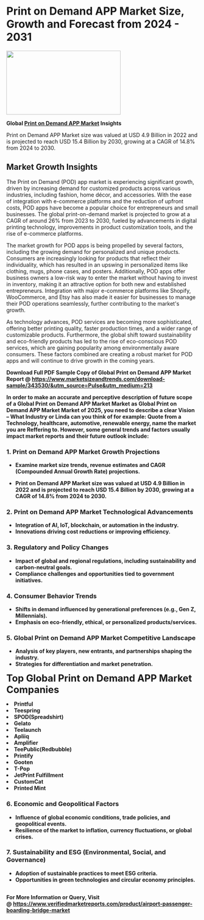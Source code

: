 <H1>Print on Demand APP Market Size, Growth and Forecast from 2024 - 2031</H1><img class="aligncenter size-medium wp-image-584254" src="https://thirdeyenews.in/wp-content/uploads/2024/09/Global-Market-Research-300x168.jpeg" alt="" width="300" height="168" /><p><strong>Global&nbsp;<a href="https://www.marketsizeandtrends.com/download-sample/343530/&amp;utm_source=Pulse&amp;utm_medium=213">Print on Demand APP Market</a> Insights</strong></p><p>Print on Demand APP Market size was valued at USD 4.9 Billion in 2022 and is projected to reach USD 15.4 Billion by 2030, growing at a CAGR of 14.8% from 2024 to 2030.</p><p><h2>Market Growth Insights</h2> <p>The Print on Demand (POD) app market is experiencing significant growth, driven by increasing demand for customized products across various industries, including fashion, home décor, and accessories. With the ease of integration with e-commerce platforms and the reduction of upfront costs, POD apps have become a popular choice for entrepreneurs and small businesses. The global print-on-demand market is projected to grow at a CAGR of around 26% from 2023 to 2030, fueled by advancements in digital printing technology, improvements in product customization tools, and the rise of e-commerce platforms.</p> <p><strong></strong></p> <p>The market growth for POD apps is being propelled by several factors, including the growing demand for personalized and unique products. Consumers are increasingly looking for products that reflect their individuality, which has resulted in an upswing in personalized items like clothing, mugs, phone cases, and posters. Additionally, POD apps offer business owners a low-risk way to enter the market without having to invest in inventory, making it an attractive option for both new and established entrepreneurs. Integration with major e-commerce platforms like Shopify, WooCommerce, and Etsy has also made it easier for businesses to manage their POD operations seamlessly, further contributing to the market's growth.</p> <p>As technology advances, POD services are becoming more sophisticated, offering better printing quality, faster production times, and a wider range of customizable products. Furthermore, the global shift toward sustainability and eco-friendly products has led to the rise of eco-conscious POD services, which are gaining popularity among environmentally aware consumers. These factors combined are creating a robust market for POD apps and will continue to drive growth in the coming years.</p> <p><strong></p><p><span class=""><strong>Download Full PDF Sample Copy of Global Print on Demand APP Market Report</strong> @ <a href="https://www.marketsizeandtrends.com/download-sample/343530/&amp;utm_source=Pulse&amp;utm_medium=213" target="_blank">https://www.marketsizeandtrends.com/download-sample/343530/&amp;utm_source=Pulse&amp;utm_medium=213</a></span></p><p>In order to make an accurate and perceptive description of future scope of a Global&nbsp;Print on Demand APP Market Market as Global&nbsp;Print on Demand APP Market Market of 2025, you need to describe a clear Vision &ndash; What Industry or Linda can you think of for example: Quote from a Technology, healthcare, automotive, renewable energy, name the market you are Reffering to. However, some general trends and factors usually impact market reports and their future outlook include:</p><h3>1.&nbsp;<strong>Print on Demand APP Market Growth Projections</strong></h3><ul><li>Examine market size trends, revenue estimates and CAGR (Compounded Annual Growth Rate) projections.</li><li><p>Print on Demand APP Market size was valued at USD 4.9 Billion in 2022 and is projected to reach USD 15.4 Billion by 2030, growing at a CAGR of 14.8% from 2024 to 2030.</p></li></ul><h3>2.&nbsp;<strong>Print on Demand APP Market Technological Advancements</strong></h3><ul><li>Integration of AI, IoT, blockchain, or automation in the industry.</li><li>Innovations driving cost reductions or improving efficiency.</li></ul><h3>3.&nbsp;<strong>Regulatory and Policy Changes</strong></h3><ul><li>Impact of global and regional regulations, including sustainability and carbon-neutral goals.</li><li>Compliance challenges and opportunities tied to government initiatives.</li></ul><h3>4.&nbsp;<strong>Consumer Behavior Trends</strong></h3><ul><li>Shifts in demand influenced by generational preferences (e.g., Gen Z, Millennials).</li><li>Emphasis on eco-friendly, ethical, or personalized products/services.</li></ul><h3>5.&nbsp;<strong>Global Print on Demand APP Market Competitive Landscape</strong></h3><ul><li>Analysis of key players, new entrants, and partnerships shaping the industry.</li><li>Strategies for differentiation and market penetration.</li></ul><p data-pm-slice="1 1 []"><span style="color: inherit; font-family: inherit; font-size: 25px;">Top Global Print on Demand APP Market Companies</span></p><div class="" data-test-id=""><p><li>Printful</li><li> Teespring</li><li> SPOD(Spreadshirt)</li><li> Gelato</li><li> Teelaunch</li><li> Apliiq</li><li> Amplifier</li><li> TeePublic(Redbubble)</li><li> Printify</li><li> Gooten</li><li> T-Pop</li><li> JetPrint Fulfillment</li><li> CustomCat</li><li> Printed Mint</li></p></div><h3>6.&nbsp;<strong>Economic and Geopolitical Factors</strong></h3><ul><li>Influence of global economic conditions, trade policies, and geopolitical events.</li><li>Resilience of the market to inflation, currency fluctuations, or global crises.</li></ul><h3>7.&nbsp;<strong>Sustainability and ESG (Environmental, Social, and Governance)</strong></h3><ul><li>Adoption of sustainable practices to meet ESG criteria.</li><li>Opportunities in green technologies and circular economy principles.</li></ul><h2><strong style="font-size: 14px;">For More Information or Query, Visit @&nbsp;</strong><a style="background-color: #ffffff; font-size: 14px;" href="https://www.marketsizeandtrends.com/report/print-on-demand-app-market/" target="_blank">https://www.verifiedmarketreports.com/product/airport-passenger-boarding-bridge-market</a></h2>
